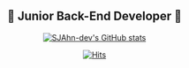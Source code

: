 <h2 align=center> 🦉 Junior Back-End Developer 🦉 </h2>

<div align=center>
  
[![SJAhn-dev's GitHub stats](https://github-readme-stats.vercel.app/api?username=SJAhn-dev&show_icons=true&theme=vue)](https://github.com/anuraghazra/github-readme-stats)

</div>
<div align=center>
  
[![Hits](https://hits.seeyoufarm.com/api/count/incr/badge.svg?url=https%3A%2F%2Fgithub.com%2FAhnNick&count_bg=%2386D14E&title_bg=%234B4D47&icon=github.svg&icon_color=%23EDF1E6&title=hits&edge_flat=false)](https://hits.seeyoufarm.com)
<!--
  <a href="https://velog.io/@ahnick"><img src="https://img.shields.io/badge/AhnNick's Tech Velog-11B48A?style=flat-square&logo=Vimeo&logoColor=white&link=https://velog.io/@ahnick"/></a>
-->
  

</div>
<!--
---

<h2 align='center'> 🔨 Tech Stack 🔨 </h2>
<h3 align=center> 🔊 Main Tech Stack </h3>
<p align=center>
  <img src="https://img.shields.io/badge/Java-007396?style=flat-square&logo=Java&logoColor=white"/></a>&nbsp
  <img src="https://img.shields.io/badge/SpringBoot-6DB33F?style=flat-square&logo=Spring&logoColor=white"/></a>&nbsp
  <img src="https://img.shields.io/badge/Docker-2496ED?style=flat-square&logo=Docker&logoColor=white"/></a>&nbsp
  <img src="https://img.shields.io/badge/AmazonAWS-232F3E?style=flat-square&logo=Amazon-AWS&logoColor=white"/></a>&nbsp
</p>

<h3 align=center> 🔉 Used Little </h3>
<p align=center>
  <img src="https://img.shields.io/badge/Python-3776AB?style=flat-square&logo=Python&logoColor=white"/></a>&nbsp
  <img src="https://img.shields.io/badge/Kotlin-0095D5?style=flat-square&logo=Kotlin&logoColor=white"/></a>&nbsp
  <img src="https://img.shields.io/badge/Swift-FA7343?style=flat-square&logo=Swift&logoColor=white"/></a>&nbsp
</p>
<p align=center>
  <img src="https://img.shields.io/badge/Jira-0052CC?style=flat-square&logo=Jira&logoColor=white"/></a>&nbsp
  <img src="https://img.shields.io/badge/ElasticStack-005571?style=flat-square&logo=Elastic-Stack&logoColor=white"/></a>&nbsp
  <img src="https://img.shields.io/badge/RabbitMQ-FF6600?style=flat-square&logo=RabbitMQ&logoColor=white"/></a>&nbsp
</p>
<p align=center>
  <img src="https://img.shields.io/badge/React-61DAFB?style=flat-square&logo=React&logoColor=black"/></a>&nbsp
  <img src="https://img.shields.io/badge/Flask-000000?style=flat-square&logo=Flask&logoColor=white"/></a>&nbsp
  <img src="https://img.shields.io/badge/MariaDB-003545?style=flat-square&logo=MariaDB&logoColor=white"/></a>&nbsp
  <img src="https://img.shields.io/badge/MySQL-4479A1?style=flat-square&logo=MySQL&logoColor=white"/></a>&nbsp
  <img src="https://img.shields.io/badge/Tensorflow-FF6F00?style=flat-square&logo=Tensorflow&logoColor=white"/></a>&nbsp
</p>

---

<div align=center>

[![Readme Card](https://github-readme-stats.vercel.app/api/pin/?username=Silicon-Valley-Online-Internship&repo=PillGood_MainWAS&theme=vue)](https://github.com/Silicon-Valley-Online-Internship/PillGood_MainWAS)
[![Readme Card](https://github-readme-stats.vercel.app/api/pin/?username=AhnNick&repo=TIL&theme=vue)](https://github.com/AhnNick/TIL)

[![Readme Card](https://github-readme-stats.vercel.app/api/pin/?username=AhnNick&repo=NetworkRouting&theme=vue)](https://github.com/AhnNick/NetworkRouting)
[![Readme Card](https://github-readme-stats.vercel.app/api/pin/?username=AhnNick&repo=ImageProcessing&theme=vue)](https://github.com/AhnNick/ImageProcessing)

</div>
-->
